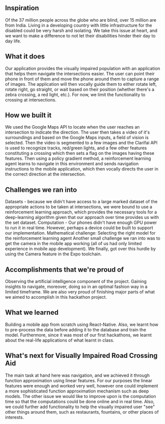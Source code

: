## Inspiration
Of the 37 million people across the globe who are blind, over 15 million are from India. Living in a developing country with little infrastructure for the disabled could be very harsh and isolating. We take this issue at heart, and we want to make a difference to not let their disabilities hinder their day to day life.

## What it does
Our application provides the visually impaired population with an application that helps them navigate the intersections easier. The user can point their phone in front of them and move the phone around them to capture a range of images. The application will then vocally guide them to either rotate left, rotate right, go straight, or wait based on their position (whether there's a zebra crossing, a red light, etc.). For now, we limit the functionality to crossing at intersections.

## How we built it
We used the Google Maps API to locate when the user reaches an intersection to indicate the direction. The user then takes a video of it's surroundings and based on the Google Maps inputs, a field of vision is selected. Then the video is segmented to a few images and the Clarifai API is used to recognize tracks, red/green lights, and a few other features constituting a crossing which then sets a flag on the images having these features. Then using a policy gradient method, a reinforcement learning agent learns to navigate in this environment and sends navigation instructions to the mobile application, which then vocally directs the user in the correct direction at the intersection.

## Challenges we ran into
Datasets - because we didn't have access to a large marked dataset of the appropriate actions to be taken at intersections, we were bound to use a reinforcement learning approach, which provides the necessary tools for a deep-learning algorithm given that our approach over time provides us with the set dataset. Computation - Our phones didn't have enough GPU power to run it in real time. However, perhaps a device could be built to support our implementation. Mathematical challenge: Selecting the right model for the reinforcement learning agent Another small challenge we ran into was to get the camera in the mobile app working (all of us had only limited experience in mobile app development). We finally, got over this hurdle by using the Camera feature in the Expo toolchain.

## Accomplishments that we're proud of
Observing the artificial intelligence component of the project. Gaining insights to navigate, moreover, doing so in an optimal fashion way in a limited timeframe. We are also very proud of finishing major parts of what we aimed to accomplish in this hackathon project.

## What we learned
Building a mobile app from scratch using React-Native. Also, we learnt how to pre-process the data before adding it to the database and train the model. Furthermore, since it was most of our first hackathons, we learnt about the real-life applications of what learnt in class.

## What's next for Visually Impaired Road Crossing Aid
The main task at hand here was navigation, and we achieved it through function approximation using linear features. For our purposes the linear features were enough and worked very well, however one could implement a more sophisticated function approximation mechanism such as deep models. The other issue we would like to improve upon is the computation time so that the computations could be done online and in real time. Also, we could further add functionality to help the visually impaired user "see" other things around them, such as restaurants, fountains, or other places of interests.
